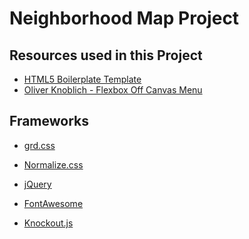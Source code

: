 # Neighborhood Map Project



## Resources used in this Project

* [HTML5 Boilerplate Template](https://html5boilerplate.com/)
* [Oliver Knoblich - Flexbox Off Canvas Menu](https://codepen.io/oknoblich/pen/klnjw)

## Frameworks

* [grd.css](https://github.com/1000ch/grd)
* [Normalize.css]()

* [jQuery]()
* [FontAwesome]()
* [Knockout.js]()
